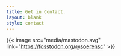 ```yaml
---
title: Get in Contact.
layout: blank
style: contact
---
```


{{< image src="media/mastodon.svg" link="https://fosstodon.org/@soerensc" >}}